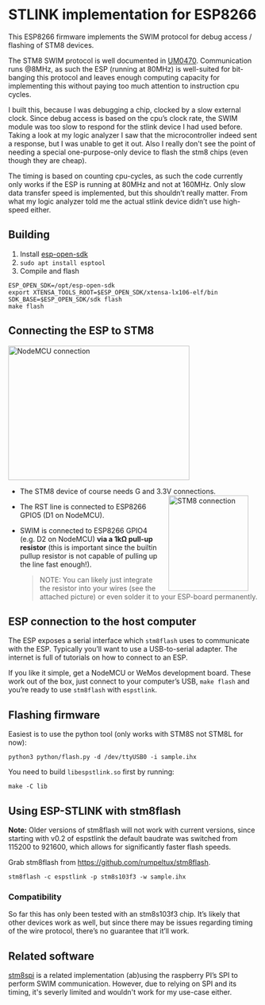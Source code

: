 # STLINK implementation for ESP8266
This ESP8266 firmware implements the SWIM protocol for debug access / flashing
of STM8 devices.

The STM8 SWIM protocol is well documented in [UM0470](http://www.st.com/content/ccc/resource/technical/document/user_manual/ca/89/41/4e/72/31/49/f4/CD00173911.pdf/files/CD00173911.pdf/jcr:content/translations/en.CD00173911.pdf).
Communication runs @8MHz, as such the ESP (running at 80MHz) is well-suited
for bit-banging this protocol and leaves enough computing capacity for
implementing this without paying too much attention to instruction cpu
cycles.

I built this, because I was debugging a chip, clocked by a slow external clock.
Since debug access is based on the cpu’s clock rate, the SWIM module was too
slow to respond for the stlink device I had used before. Taking a look at my
logic analyzer I saw that the microcontroller indeed sent a response, but I
was unable to get it out.
Also I really don't see the point of needing a special one-purpose-only device
to flash the stm8 chips (even though they are cheap).

The timing is based on counting cpu-cycles, as such the code currently only
works if the ESP is running at 80MHz and not at 160MHz.
Only slow data transfer speed is implemented, but this shouldn’t really matter.
From what my logic analyzer told me the actual stlink device didn’t use
high-speed either.

## Building

1. Install [esp-open-sdk](https://github.com/pfalcon/esp-open-sdk)
1. `sudo apt install esptool`
1. Compile and flash

```
ESP_OPEN_SDK=/opt/esp-open-sdk
export XTENSA_TOOLS_ROOT=$ESP_OPEN_SDK/xtensa-lx106-elf/bin SDK_BASE=$ESP_OPEN_SDK/sdk flash
make flash
```

## Connecting the ESP to STM8
<img src="imgs/connection-nodemcu.jpg" alt="NodeMCU connection" width="365" height="270" />

* The STM8 device of course needs G and 3.3V connections.
  <img src="imgs/connection-stm8.jpg" alt="STM8 connection" width="161" height="192" hspace="20" align="right" />
* The RST line is connected to ESP8266 GPIO5 (D1 on NodeMCU).
* SWIM is connected to ESP8266 GPIO4 (e.g. D2 on NodeMCU) **via a 1kΩ pull-up
  resistor** (this is important since the builtin pullup resistor is not
  capable of pulling up the line fast enough!).
  
  > NOTE: You can likely just integrate the resistor into your wires (see the
  > attached picture) or even solder it to your ESP-board permanently.

## ESP connection to the host computer

The ESP exposes a serial interface which `stm8flash` uses to communicate with
the ESP. Typically you’ll want to use a USB-to-serial adapter.
The internet is full of tutorials on how to connect to an ESP.

If you like it simple, get a NodeMCU or WeMos development board. These work
out of the box, just connect to your computer’s USB, `make flash` and you’re
ready to use `stm8flash` with `espstlink`.

## Flashing firmware

Easiest is to use the python tool (only works with STM8S not STM8L for now):

    python3 python/flash.py -d /dev/ttyUSB0 -i sample.ihx

You need to build `libespstlink.so` first by running:

    make -C lib

## Using ESP-STLINK with stm8flash

**Note:** Older versions of stm8flash will not work with current versions, since
starting with v0.2 of espstlink the default baudrate was switched from 115200 to
921600, which allows for significantly faster flash speeds.

Grab stm8flash from https://github.com/rumpeltux/stm8flash.

    stm8flash -c espstlink -p stm8s103f3 -w sample.ihx

### Compatibility

So far this has only been tested with an stm8s103f3 chip.
It’s likely that other devices work as well, but since there may be issues
regarding timing of the wire protocol, there’s no guarantee that it’ll
work.

## Related software

[stm8spi](http://kuku.eu.org/?projects/stm8spi/stm8spi) is a related
implementation (ab)using the raspberry PI’s SPI to perform SWIM communication.
However, due to relying on SPI and its timing, it's severly limited and
wouldn't work for my use-case either.
